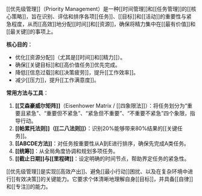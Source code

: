 [[优先级管理]]（Priority Management）是一种[[时间管理]]和[[任务管理]]的[[核心策略]]，旨在识别、评估和排序各项[[任务]]、[[目标]]和[[活动]]的重要性与紧急程度，从而[[高效]]地分配[[时间]]和[[资源]]，确保将精力集中在[[最有价值]]和[[最关键]]的事项上。

**核心目的**：
*   优化[[资源分配]]（尤其是[[时间]]和[[精力]]）。
*   确保[[关键目标]]和[[高价值任务]]优先完成。
*   降低[[信息过载]]和[[决策疲劳]]，提升[[工作效率]]。
*   减少[[压力]]，提升[[工作满意度]]。

**常用方法与工具**：
1.  **[[艾森豪威尔矩阵]]**（Eisenhower Matrix / [[四象限法]]）：将任务划分为“重要且紧急”、“重要但不紧急”、“紧急但不重要”、“不重要不紧急”四个象限，指导行动。
2.  **[[帕累托法则]]（[[二八法则]]）**：识别20%能够带来80%结果的[[关键任务]]。
3.  **[[ABCDE方法]]**：对任务按重要性从A到E进行排序，确保先完成A类任务。
4.  **[[统筹]]**：从全局角度协调和规划多项任务。
5.  **[[截止日期]]与[[里程碑]]**：设定明确的时间节点，帮助界定任务的紧急性。

[[优先级管理]]是实现[[高效产出]]、避免[[最小行动]]困扰、以及在复杂环境中进行[[有效决策]]的关键能力。它要求个体清晰地理解自身[[目标]]，并具备[[自律]]和[[专注]]的能力。